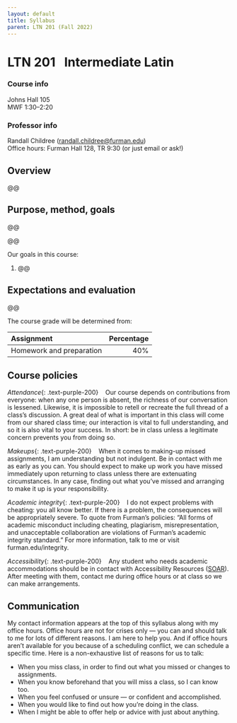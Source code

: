 ```yaml
---
layout: default
title: Syllabus
parent: LTN 201 (Fall 2022)
---
```



# LTN 201 &nbsp; Intermediate Latin

### Course info
Johns Hall 105  
MWF 1:30–2:20

### Professor info
Randall Childree ([randall.childree@furman.edu](mailto:randall.childree@furman.edu))  
Office hours: Furman Hall 128, TR 9:30 (or just email or ask!)

## Overview
@@

## Purpose, method, goals
@@

@@

Our goals in this course:
1. @@

## Expectations and evaluation
@@

The course grade will be determined from:

| Assignment | Percentage |
|:-------------|------------------:|
| Homework and preparation | 40%

## Course policies
_Attendance_{: .text-purple-200} &nbsp; &nbsp;Our course depends on contributions from everyone: when any one person is absent, the richness of our conversation is lessened. Likewise, it is impossible to retell or recreate the full thread of a class’s discussion. A great deal of what is important in this class will come from our shared class time; our interaction is vital to full understanding, and so it is also vital to your success. In short: be in class unless a legitimate concern prevents you from doing so.

_Makeups_{: .text-purple-200} &nbsp; &nbsp;When it comes to making-up missed assignments, I am understanding but not indulgent. Be in contact with me as early as you can. You should expect to make up work you have missed immediately upon returning to class unless there are extenuating circumstances. In any case, finding out what you’ve missed and arranging to make it up is your responsibility.

_Academic integrity_{: .text-purple-200} &nbsp; &nbsp;I do not expect problems with cheating: you all know better. If there is a problem, the consequences will be appropriately severe. To quote from Furman’s policies: “All forms of academic misconduct including cheating, plagiarism, misrepresentation, and unacceptable collaboration are violations of Furman’s academic integrity standard.” For more information, talk to me or visit furman.edu/integrity.

_Accessibility_{: .text-purple-200} &nbsp; &nbsp;Any student who needs academic accommodations should be in contact with Accessibility Resources ([SOAR](https://www.furman.edu/accessibility/current-student-resources/)). After meeting with them, contact me during office hours or at class so we can make arrangements.

## Communication
My contact information appears at the top of this syllabus along with my office hours. Office hours are not for crises only — you can and should talk to me for lots of different reasons. I am here to help you. And if office hours aren’t available for you because of a scheduling conflict, we can schedule a specific time. Here is a non-exhaustive list of reasons for us to talk:
- When you miss class, in order to find out what you missed or changes to assignments.
- When you know beforehand that you will miss a class, so I can know too.
- When you feel confused or unsure — or confident and accomplished.
- When you would like to find out how you’re doing in the class.
- When I might be able to offer help or advice with just about anything.